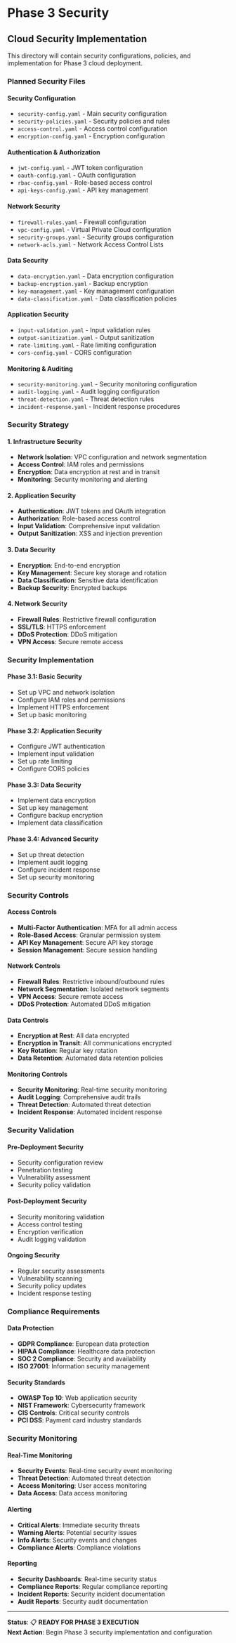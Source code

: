 # Phase 3 Security
## Cloud Security Implementation

This directory will contain security configurations, policies, and implementation for Phase 3 cloud deployment.

### Planned Security Files

#### **Security Configuration**
- `security-config.yaml` - Main security configuration
- `security-policies.yaml` - Security policies and rules
- `access-control.yaml` - Access control configuration
- `encryption-config.yaml` - Encryption configuration

#### **Authentication & Authorization**
- `jwt-config.yaml` - JWT token configuration
- `oauth-config.yaml` - OAuth configuration
- `rbac-config.yaml` - Role-based access control
- `api-keys-config.yaml` - API key management

#### **Network Security**
- `firewall-rules.yaml` - Firewall configuration
- `vpc-config.yaml` - Virtual Private Cloud configuration
- `security-groups.yaml` - Security groups configuration
- `network-acls.yaml` - Network Access Control Lists

#### **Data Security**
- `data-encryption.yaml` - Data encryption configuration
- `backup-encryption.yaml` - Backup encryption
- `key-management.yaml` - Key management configuration
- `data-classification.yaml` - Data classification policies

#### **Application Security**
- `input-validation.yaml` - Input validation rules
- `output-sanitization.yaml` - Output sanitization
- `rate-limiting.yaml` - Rate limiting configuration
- `cors-config.yaml` - CORS configuration

#### **Monitoring & Auditing**
- `security-monitoring.yaml` - Security monitoring configuration
- `audit-logging.yaml` - Audit logging configuration
- `threat-detection.yaml` - Threat detection rules
- `incident-response.yaml` - Incident response procedures

### Security Strategy

#### **1. Infrastructure Security**
- **Network Isolation**: VPC configuration and network segmentation
- **Access Control**: IAM roles and permissions
- **Encryption**: Data encryption at rest and in transit
- **Monitoring**: Security monitoring and alerting

#### **2. Application Security**
- **Authentication**: JWT tokens and OAuth integration
- **Authorization**: Role-based access control
- **Input Validation**: Comprehensive input validation
- **Output Sanitization**: XSS and injection prevention

#### **3. Data Security**
- **Encryption**: End-to-end encryption
- **Key Management**: Secure key storage and rotation
- **Data Classification**: Sensitive data identification
- **Backup Security**: Encrypted backups

#### **4. Network Security**
- **Firewall Rules**: Restrictive firewall configuration
- **SSL/TLS**: HTTPS enforcement
- **DDoS Protection**: DDoS mitigation
- **VPN Access**: Secure remote access

### Security Implementation

#### **Phase 3.1: Basic Security**
- Set up VPC and network isolation
- Configure IAM roles and permissions
- Implement HTTPS enforcement
- Set up basic monitoring

#### **Phase 3.2: Application Security**
- Configure JWT authentication
- Implement input validation
- Set up rate limiting
- Configure CORS policies

#### **Phase 3.3: Data Security**
- Implement data encryption
- Set up key management
- Configure backup encryption
- Implement data classification

#### **Phase 3.4: Advanced Security**
- Set up threat detection
- Implement audit logging
- Configure incident response
- Set up security monitoring

### Security Controls

#### **Access Controls**
- **Multi-Factor Authentication**: MFA for all admin access
- **Role-Based Access**: Granular permission system
- **API Key Management**: Secure API key storage
- **Session Management**: Secure session handling

#### **Network Controls**
- **Firewall Rules**: Restrictive inbound/outbound rules
- **Network Segmentation**: Isolated network segments
- **VPN Access**: Secure remote access
- **DDoS Protection**: Automated DDoS mitigation

#### **Data Controls**
- **Encryption at Rest**: All data encrypted
- **Encryption in Transit**: All communications encrypted
- **Key Rotation**: Regular key rotation
- **Data Retention**: Automated data retention policies

#### **Monitoring Controls**
- **Security Monitoring**: Real-time security monitoring
- **Audit Logging**: Comprehensive audit trails
- **Threat Detection**: Automated threat detection
- **Incident Response**: Automated incident response

### Security Validation

#### **Pre-Deployment Security**
- Security configuration review
- Penetration testing
- Vulnerability assessment
- Security policy validation

#### **Post-Deployment Security**
- Security monitoring validation
- Access control testing
- Encryption verification
- Audit logging validation

#### **Ongoing Security**
- Regular security assessments
- Vulnerability scanning
- Security policy updates
- Incident response testing

### Compliance Requirements

#### **Data Protection**
- **GDPR Compliance**: European data protection
- **HIPAA Compliance**: Healthcare data protection
- **SOC 2 Compliance**: Security and availability
- **ISO 27001**: Information security management

#### **Security Standards**
- **OWASP Top 10**: Web application security
- **NIST Framework**: Cybersecurity framework
- **CIS Controls**: Critical security controls
- **PCI DSS**: Payment card industry standards

### Security Monitoring

#### **Real-Time Monitoring**
- **Security Events**: Real-time security event monitoring
- **Threat Detection**: Automated threat detection
- **Access Monitoring**: User access monitoring
- **Data Access**: Data access monitoring

#### **Alerting**
- **Critical Alerts**: Immediate security threats
- **Warning Alerts**: Potential security issues
- **Info Alerts**: Security events and changes
- **Compliance Alerts**: Compliance violations

#### **Reporting**
- **Security Dashboards**: Real-time security status
- **Compliance Reports**: Regular compliance reporting
- **Incident Reports**: Security incident documentation
- **Audit Reports**: Security audit documentation

---

**Status**: 📋 **READY FOR PHASE 3 EXECUTION**  
**Next Action**: Begin Phase 3 security implementation and configuration


